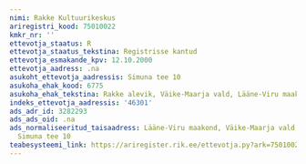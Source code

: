 ```yaml
---
nimi: Rakke Kultuurikeskus
ariregistri_kood: 75010022
kmkr_nr: ''
ettevotja_staatus: R
ettevotja_staatus_tekstina: Registrisse kantud
ettevotja_esmakande_kpv: 12.10.2000
ettevotja_aadress: .na
asukoht_ettevotja_aadressis: Simuna tee 10
asukoha_ehak_kood: 6775
asukoha_ehak_tekstina: Rakke alevik, Väike-Maarja vald, Lääne-Viru maakond
indeks_ettevotja_aadressis: '46301'
ads_adr_id: 3282293
ads_ads_oid: .na
ads_normaliseeritud_taisaadress: Lääne-Viru maakond, Väike-Maarja vald, Rakke alevik,
  Simuna tee 10
teabesysteemi_link: https://ariregister.rik.ee/ettevotja.py?ark=75010022&ref=rekvisiidid
---
```

